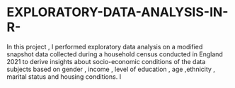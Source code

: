 # EXPLORATORY-DATA-ANALYSIS-IN-R-
In this project , I performed exploratory data analysis on a modified snapshot data collected during  a household census conducted in England 2021 to derive insights about socio-economic conditions of the data subjects based on gender , income , level of education , age ,ethnicity , marital status and housing conditions. I
